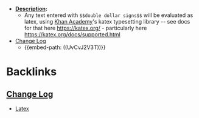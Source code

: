 - **[Description](<Description.md>):**
    - Any text entered with `$$double dollar signs$$` will be evaluated as latex, using [Khan Academy](<Khan Academy.md>)'s katex typesetting library -- see docs for that here https://katex.org/ - particularly here https://katex.org/docs/supported.html
- [Change Log](<Change Log.md>)
    - {{embed-path: ((UvCvJ2V3T))}}

# Backlinks
## [Change Log](<Change Log.md>)
- [Latex](<Latex.md>)

